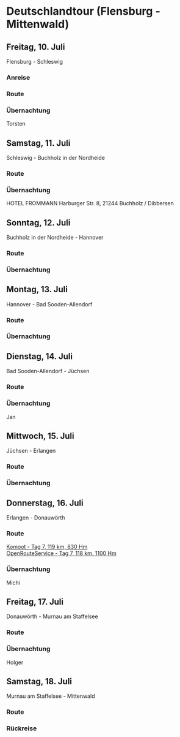 # Deutschlandtour (Flensburg - Mittenwald)

## Freitag, 10. Juli

Flensburg - Schleswig

### Anreise

### Route

### Übernachtung

Torsten

## Samstag, 11. Juli

Schleswig - Buchholz in der Nordheide

### Route

### Übernachtung
HOTEL FROMMANN
Harburger Str. 8, 21244 Buchholz / Dibbersen

## Sonntag, 12. Juli

Buchholz in der Nordheide - Hannover

### Route

### Übernachtung

## Montag, 13. Juli

Hannover - Bad Sooden-Allendorf

### Route

### Übernachtung

## Dienstag, 14. Juli

Bad Sooden-Allendorf - Jüchsen

### Route

### Übernachtung

Jan

## Mittwoch, 15. Juli

Jüchsen - Erlangen

### Route

### Übernachtung

## Donnerstag, 16. Juli

Erlangen - Donauwörth

### Route

[Komoot - Tag 7, 119 km, 830 Hm](https://www.komoot.de/plan/tour/d09AvR_fgCoINc=FyoABJ5IN3P-ZB2c0dYy4Oa4cx2O_35QDtqJ3SCA/@48.7693148,10.9368896,11z)  
[OpenRouteService - Tag 7, 118 km, 1100 Hm](https://bit.ly/2SXh6AM)

### Übernachtung

Michi

## Freitag, 17. Juli

Donauwörth - Murnau am Staffelsee

### Route

### Übernachtung

Holger

## Samstag, 18. Juli

Murnau am Staffelsee - Mittenwald

### Route

### Rückreise

